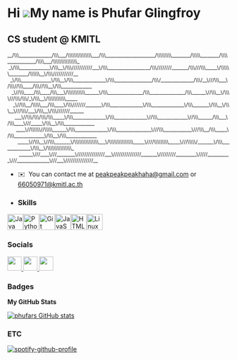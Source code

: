 Hi ![](https://user-images.githubusercontent.com/18350557/176309783-0785949b-9127-417c-8b55-ab5a4333674e.gif)My name is Phufar Glingfroy
========================================================================================================================================

CS student @ KMITL
------------------


<small>
__/\\\______________/\\\___/\\\\\\\\\\\\\\\___/\\\_____________________/\\\\\\\\\________/\\\\\________/\\\\____________/\\\\___/\\\\\\\\\\\\\\\_  
</small>
<small>
&nbsp;_\/\\\_____________\/\\\__\/\\\///////////___\/\\\__________________/\\\////////_______/\\\///\\\_____\/\\\\\\________/\\\\\\__\/\\\///////////__       
</small>
<small>
&nbsp;&nbsp;_\/\\\_____________\/\\\__\/\\\______________\/\\\________________/\\\/______________/\\\/__\///\\\___\/\\\//\\\____/\\\//\\\__\/\\\_____________      
</small>
<small>
&nbsp;&nbsp;&nbsp;_\//\\\____/\\\____/\\\___\/\\\\\\\\\\\______\/\\\_______________/\\\_______________/\\\______\//\\\__\/\\\\///\\\/\\\/_\/\\\__\/\\\\\\\\\\\_____     
</small>
<small>
&nbsp;&nbsp;&nbsp;&nbsp;_\//\\\__/\\\\\___/\\\____\/\\\///////_______\/\\\______________\/\\\______________\/\\\_______\/\\\__\/\\\__\///\\\/___\/\\\__\/\\\///////______    
</small>
<small>
&nbsp;&nbsp;&nbsp;&nbsp;&nbsp;___\//\\\/\\\/\\\/\\\_____\/\\\______________\/\\\______________\//\\\_____________\//\\\______/\\\___\/\\\____\///_____\/\\\__\/\\\_____________   
</small>
<small>
&nbsp;&nbsp;&nbsp;&nbsp;&nbsp;&nbsp;____\//\\\\\\//\\\\\______\/\\\______________\/\\\_______________\///\\\____________\///\\\__/\\\_____\/\\\_____________\/\\\__\/\\\_____________  
</small>
<small>
&nbsp;&nbsp;&nbsp;&nbsp;&nbsp;&nbsp;&nbsp;_____\//\\\__\//\\\_______\/\\\\\\\\\\\\\\\___\/\\\\\\\\\\\\\\\_____\////\\\\\\\\\_____\///\\\\\/_______\/\\\_____________\/\\\__\/\\\\\\\\\\\\\\\_ 
</small>
<small>
&nbsp;&nbsp;&nbsp;&nbsp;&nbsp;&nbsp;&nbsp;&nbsp;______\///____\///________\///////////////___\///////////////_______\/////////_________\/////__________\///______________\///___\///////////////__
</small>
      


                                                                                        


*   ✉️  You can contact me at [peakpeakpeakhaha@gmail.com](mailto:peakpeakpeakhaha@gmail.com) or [66050971@kmitl.ac.th](mailto:66050971@kmitl.ac.th)

*   ### Skills 
<p align="left">
<a href="https://www.oracle.com/java/" target="&#95;blank" rel="noreferrer"><img src="https://raw.githubusercontent.com/danielcranney/readme-generator/main/public/icons/skills/java-colored.svg" width="36" height="36" alt="Java" /></a><a href="https://www.python.org/" target="&#95;blank" rel="noreferrer"><img src="https://raw.githubusercontent.com/danielcranney/readme-generator/main/public/icons/skills/python-colored.svg" width="36" height="36" alt="Python" /></a><a href="https://git-scm.com/" target="&#95;blank" rel="noreferrer"><img src="https://raw.githubusercontent.com/danielcranney/readme-generator/main/public/icons/skills/git-colored.svg" width="36" height="36" alt="Git" /></a><a href="https://developer.mozilla.org/en-US/docs/Web/JavaScript" target="&#95;blank" rel="noreferrer"><img src="https://raw.githubusercontent.com/danielcranney/readme-generator/main/public/icons/skills/javascript-colored.svg" width="36" height="36" alt="JavaScript" /></a><a href="https://developer.mozilla.org/en-US/docs/Glossary/HTML5" target="&#95;blank" rel="noreferrer"><img src="https://raw.githubusercontent.com/danielcranney/readme-generator/main/public/icons/skills/html5-colored.svg" width="36" height="36" alt="HTML5" /></a><a href="https://www.linux.org" target="&#95;blank" rel="noreferrer"><img src="https://raw.githubusercontent.com/danielcranney/readme-generator/main/public/icons/skills/linux-colored.svg" width="36" height="36" alt="Linux" /></a>
</p>
                    
### Socials

<p align="left"> <a href="https://discord.com/users/phxfrr" target="&#95;blank" rel="noreferrer"> <picture> <source media="(prefers-color-scheme: dark)" srcset="undefined" /> <source media="(prefers-color-scheme: light)" srcset="https://raw.githubusercontent.com/danielcranney/readme-generator/main/public/icons/socials/discord.svg" /> <img src="https://raw.githubusercontent.com/danielcranney/readme-generator/main/public/icons/socials/discord.svg" width="32" height="32" /> </picture> </a> <a href="https://www.github.com/phufar" target="&#95;blank" rel="noreferrer"> <picture> <source media="(prefers-color-scheme: dark)" srcset="https://raw.githubusercontent.com/danielcranney/readme-generator/main/public/icons/socials/github-dark.svg" /> <source media="(prefers-color-scheme: light)" srcset="https://raw.githubusercontent.com/danielcranney/readme-generator/main/public/icons/socials/github.svg" /> <img src="https://raw.githubusercontent.com/danielcranney/readme-generator/main/public/icons/socials/github.svg" width="32" height="32" /> </picture> </a> <a href="http://www.instagram.com/phxfrr" target="&#95;blank" rel="noreferrer"> <picture> <source media="(prefers-color-scheme: dark)" srcset="undefined" /> <source media="(prefers-color-scheme: light)" srcset="https://raw.githubusercontent.com/danielcranney/readme-generator/main/public/icons/socials/instagram.svg" /> <img src="https://raw.githubusercontent.com/danielcranney/readme-generator/main/public/icons/socials/instagram.svg" width="32" height="32" /> </picture> </a></p>

### Badges

<b>My GitHub Stats</b>

<a href="http://www.github.com/phufar"><img src="https://github-readme-stats.vercel.app/api?username=phufar&show&#95;icons=true&hide=&count&#95;private=true&title&#95;color=ef4444&text&#95;color=ffffff&icon&#95;color=ef4444&bg&#95;color=1c1917&hide&#95;border=true&show&#95;icons=true" alt="phufars GitHub stats" /></a>

### ETC

[![spotify-github-profile](https://spotify-github-profile.vercel.app/api/view?uid=31x7wxwil22kwnayqp6ag5ise64e&cover&#95;image=true&theme=novatorem&show&#95;offline=false&background&#95;color=000000&interchange=false&bar&#95;color=53b14f&bar&#95;color&#95;cover=false)](https://spotify-github-profile.vercel.app/api/view?uid=31x7wxwil22kwnayqp6ag5ise64e&redirect=true)
